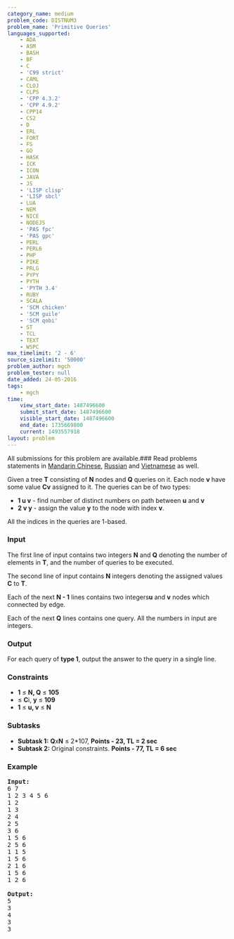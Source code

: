 ```yaml
---
category_name: medium
problem_code: DISTNUM3
problem_name: 'Primitive Queries'
languages_supported:
    - ADA
    - ASM
    - BASH
    - BF
    - C
    - 'C99 strict'
    - CAML
    - CLOJ
    - CLPS
    - 'CPP 4.3.2'
    - 'CPP 4.9.2'
    - CPP14
    - CS2
    - D
    - ERL
    - FORT
    - FS
    - GO
    - HASK
    - ICK
    - ICON
    - JAVA
    - JS
    - 'LISP clisp'
    - 'LISP sbcl'
    - LUA
    - NEM
    - NICE
    - NODEJS
    - 'PAS fpc'
    - 'PAS gpc'
    - PERL
    - PERL6
    - PHP
    - PIKE
    - PRLG
    - PYPY
    - PYTH
    - 'PYTH 3.4'
    - RUBY
    - SCALA
    - 'SCM chicken'
    - 'SCM guile'
    - 'SCM qobi'
    - ST
    - TCL
    - TEXT
    - WSPC
max_timelimit: '2 - 6'
source_sizelimit: '50000'
problem_author: mgch
problem_tester: null
date_added: 24-05-2016
tags:
    - mgch
time:
    view_start_date: 1487496600
    submit_start_date: 1487496600
    visible_start_date: 1487496600
    end_date: 1735669800
    current: 1493557918
layout: problem
---
```

All submissions for this problem are available.###  Read problems statements in [Mandarin Chinese](http://www.codechef.com/download/translated/FEB17/mandarin/DISTNUM3.pdf), [Russian](http://www.codechef.com/download/translated/FEB17/russian/DISTNUM3.pdf) and [Vietnamese](http://www.codechef.com/download/translated/FEB17/vietnamese/DISTNUM3.pdf) as well.

Given a tree **T** consisting of **N** nodes and **Q** queries on it. Each node **v** have some value **Cv** assigned to it. The queries can be of two types:

- **1 u v** - find number of distinct numbers on path between **u** and **v**
- **2 v y** - assign the value **y** to the node with index **v**.


All the indices in the queries are 1-based.

### Input

The first line of input contains two integers **N** and **Q** denoting the number of elements in **T**, and the number of queries to be executed.

The second line of input contains **N** integers denoting the assigned values **C** to **T**.

Each of the next **N - 1** lines contains two integers**u** and **v** nodes which connected by edge.

Each of the next **Q** lines contains one query. All the numbers in input are integers.

### Output

For each query of **type 1**, output the answer to the query in a single line.

### Constraints

- **1** ≤ **N, Q** ≤ **105**
- ≤ **C**i, **y** ≤ **109**
- **1** ≤ **u, v**  ≤ **N**

### Subtasks

- **Subtask 1:** **Q**x**N** ≤ 2\*107, **Points - 23, TL = 2 sec**
- **Subtask 2:** Original constraints. **Points - 77, TL = 6 sec**

### Example

<pre><b>Input:</b>
6 7
1 2 3 4 5 6
1 2
1 3
2 4
2 5
3 6
1 5 6
2 5 6
1 1 5
1 5 6
2 1 6
1 5 6
1 2 6

<b>Output:</b>
5
3
4
3
3

</pre>
